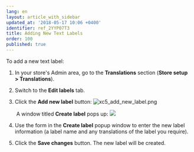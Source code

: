 ```yaml
---
lang: en
layout: article_with_sidebar
updated_at: '2018-05-17 10:06 +0400'
identifier: ref_2YYP07T3
title: Adding New Text Labels
order: 100
published: true
---
```

To add a new text label:

1.  In your store's Admin area, go to the **Translations** section (**Store setup > Translations**).
2.  Switch to the **Edit labels** tab.
3.  Click the **Add new label** button:
    ![xc5_add_new_label.png]({{site.baseurl}}/attachments/ref_IyGxQ1DN/xc5_add_new_label.png)

     A window titled **Create label** pops up:
    ![]({{site.baseurl}}/attachments/6389836/8719096.png)
    
4.  Use the form in the **Create label** popup window to enter the new label information (a label name and any translations of the label you require).

5.  Click the **Save changes** button. The new label will be created.
